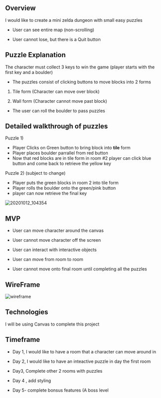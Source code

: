  
 ## Overview
 
 I would like to create a mini zelda dungeon with small easy puzzles
 
 - User can see entire map (non-scrolling)
 
 - User cannot lose, but there is a Quit button
 
 
 ## Puzzle Explanation
 
 The character must collect 3 keys to win the game (player starts with the first key and a boulder)
 
 
 - The puzzles consist of clicking buttons to move blocks into 2 forms
 
 1) Tile form (Character can move over block)
 
 2) Wall form (Character cannot move past block)
 
 - The user can roll the boulder to pass puzzles
 
 ## Detailed walkthrough of puzzles
 
 Puzzle 1) 
 - Player Clicks on Green button to bring block into **tile** form 
 - Player places boulder parrallel from red button 
 - Now that red blocks are in tile form in room #2 player can click blue button and come back to retrieve the yellow key
 
 Puzzle 2) 
  (subject to change)
 - Player puts the green blocks in room 2 into tile form
 - Player rolls the boulder onto the green/pink button 
 - player can now retrieve the final key
 
 
 
 ![20201012_104354](https://user-images.githubusercontent.com/54489423/95759982-772d5300-0c78-11eb-87ae-1f5a0746dde7.jpg)
 
 
 
 ## MVP

- User can move character around the canvas

- User cannot move character off the screen

- User can interact with interactive objects

- User can move from room to room

- User cannot move onto final room until completing all the puzzles

## WireFrame 

![wireframe](https://user-images.githubusercontent.com/54489423/95761784-cb393700-0c7a-11eb-9daf-a180dfcb0e85.jpg)

## Technologies

I will be using Canvas to complete this project


## Timeframe

- Day 1, I would like to have a room that a character can move around in 

- Day 2, I would like to have an inteactive puzzle in day the first room

- Day3, Complete other 2 rooms with puzzles 

- Day 4 , add styling 

- Day 5- complete bonsus features (A boss level

